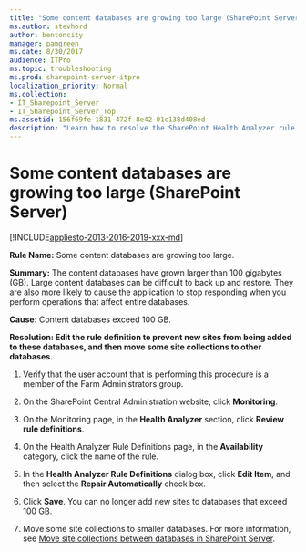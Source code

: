```yaml
---
title: "Some content databases are growing too large (SharePoint Server)"
ms.author: stevhord
author: bentoncity
manager: pamgreen
ms.date: 8/30/2017
audience: ITPro
ms.topic: troubleshooting
ms.prod: sharepoint-server-itpro
localization_priority: Normal
ms.collection:
- IT_Sharepoint_Server
- IT_Sharepoint_Server_Top
ms.assetid: 156f69fe-1831-472f-8e42-01c138d408ed
description: "Learn how to resolve the SharePoint Health Analyzer rule: Some content databases are growing too large, for SharePoint Server."
---
```


# Some content databases are growing too large (SharePoint Server)

[!INCLUDE[appliesto-2013-2016-2019-xxx-md](../includes/appliesto-2013-2016-2019-xxx-md.md)] 
  
 **Rule Name:** Some content databases are growing too large. 
  
 **Summary:** The content databases have grown larger than 100 gigabytes (GB). Large content databases can be difficult to back up and restore. They are also more likely to cause the application to stop responding when you perform operations that affect entire databases. 
  
 **Cause:** Content databases exceed 100 GB. 
  
 **Resolution: Edit the rule definition to prevent new sites from being added to these databases, and then move some site collections to other databases.**
  
1. Verify that the user account that is performing this procedure is a member of the Farm Administrators group.
    
2. On the SharePoint Central Administration website, click **Monitoring**.
    
3. On the Monitoring page, in the **Health Analyzer** section, click **Review rule definitions**.
    
4. On the Health Analyzer Rule Definitions page, in the **Availability** category, click the name of the rule. 
    
5. In the **Health Analyzer Rule Definitions** dialog box, click **Edit Item**, and then select the **Repair Automatically** check box. 
    
6. Click **Save**. You can no longer add new sites to databases that exceed 100 GB.
    
7. Move some site collections to smaller databases. For more information, see [Move site collections between databases in SharePoint Server](../administration/move-site-collections-between-databases.md).
    

